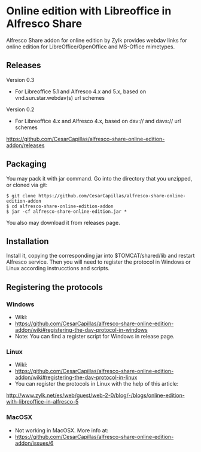 # Online edition with Libreoffice in Alfresco Share

Alfresco Share addon for online edition by Zylk provides webdav links for online edition for LibreOffice/OpenOffice and MS-Office mimetypes.

## Releases 

Version 0.3
 * For Libreoffice 5.1 and Alfresco 4.x and 5.x, based on vnd.sun.star.webdav(s) url schemes
 
Version 0.2
 * For Libreoffice 4.x and Alfresco 4.x, based on dav:// and davs:// url schemes

https://github.com/CesarCapillas/alfresco-share-online-edition-addon/releases

## Packaging

You may pack it with jar command. Go into the directory that you unzipped, or cloned via git:

    $ git clone https://github.com/CesarCapillas/alfresco-share-online-edition-addon
    $ cd alfresco-share-online-edition-addon
    $ jar -cf alfresco-share-online-edition.jar *

You also may download it from releases page.

## Installation

Install it, copying the corresponding jar into $TOMCAT/shared/lib and restart Alfresco service. Then you will need to register the protocol in Windows or Linux according instrucctions and scripts.

## Registering the protocols

### Windows
 * Wiki:
  * https://github.com/CesarCapillas/alfresco-share-online-edition-addon/wiki#registering-the-dav-protocol-in-windows
 * Note: You can find a register script for Windows in release page.

### Linux
 * Wiki: 
  * https://github.com/CesarCapillas/alfresco-share-online-edition-addon/wiki#registering-the-dav-protocol-in-linux
 * You can register the protocols in Linux with the help of this article:

http://www.zylk.net/es/web/guest/web-2-0/blog/-/blogs/online-edition-with-libreoffice-in-alfresco-5

### MacOSX
 * Not working in MacOSX. More info at:
  * https://github.com/CesarCapillas/alfresco-share-online-edition-addon/issues/6
